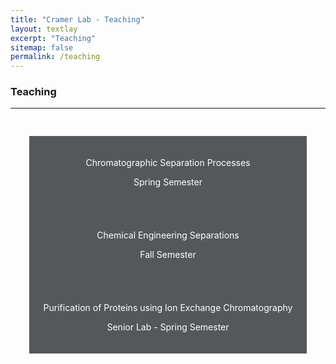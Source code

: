 ```yaml
---
title: "Cramer Lab - Teaching"
layout: textlay
excerpt: "Teaching"
sitemap: false
permalink: /teaching
---
```


### Teaching
---

<div class="container-fluid">
<div class="row" style="padding:30px;justify-content:center">
<div class="col-sm-4">
<div style="padding:20px;background-color:#54585a;color:#fff;text-align:center">
<p><a href="{{ site.url }}{{ site.baseurl }}/teaching/taught.html#course1" style="color:#fff;text-decoration:none">Chromatographic Separation Processes</a></p>
<p>Spring Semester</p>
</div>
</div>
<div class="col-sm-4">
<div style="padding:20px;background-color:#54585a;color:#fff;text-align:center">
<p><a href="{{ site.url }}{{ site.baseurl }}/teaching/taught.html#course2" style="color:#fff;text-decoration:none">Chemical Engineering Separations</a></p>
<p>Fall Semester</p>
</div>
</div>
<div class="col-sm-4">
<div style="padding:20px;background-color:#54585a;color:#fff;text-align:center">
<p><a href="{{ site.url }}{{ site.baseurl }}/teaching/lab.html" style="color:#fff;text-decoration:none">Purification of Proteins using Ion Exchange Chromatography</a></p>
<p>Senior Lab - Spring Semester</p>
</div>
</div>
</div>
</div>
<br />
